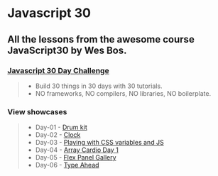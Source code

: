 # Javascript 30

## All the lessons from the awesome course JavaScript30 by Wes Bos.
### [Javascript 30 Day Challenge](https://javascript30.com/)

> - Build 30 things in 30 days with 30 tutorials.
> - NO frameworks, NO compilers, NO libraries, NO boilerplate.

### View showcases
> - Day-01 - [Drum kit](https://tongkorn.github.io/JS30/Day-01)
> - Day-02 - [Clock](https://tongkorn.github.io/JS30/Day-02) 
> - Day-03 - [Playing with CSS variables and JS](https://tongkorn.github.io/JS30/Day-03) 
> - Day-04 - [Array Cardio Day 1](https://tongkorn.github.io/JS30/Day-04) 
> - Day-05 - [Flex Panel Gallery](https://tongkorn.github.io/JS30/Day-05) 
> - Day-06 - [Type Ahead](https://tongkorn.github.io/JS30/Day-06) 

